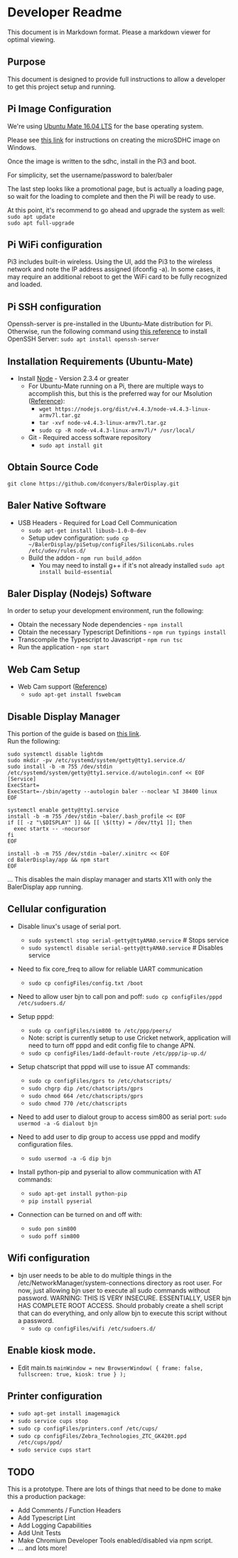 Developer Readme
================
This document is in Markdown format. Please a markdown viewer for optimal viewing.

## Purpose
This document is designed to provide full instructions to allow a developer to get this project setup and running.

## Pi Image Configuration
  We're using [Ubuntu Mate 16.04 LTS](https://ubuntu-mate.org/download/#xenial) for the base operating system.

  Please see [this link](https://ubuntu-mate.org/raspberry-pi/) for instructions on creating the microSDHC image on Windows.

  Once the image is written to the sdhc, install in the Pi3 and boot.

  For simplicity, set the username/password to baler/baler

  The last step looks like a promotional page, but is actually a loading page, so wait for the loading to complete and then the Pi will be ready to use.

At this point, it's recommend to go ahead and upgrade the system as well:  
`sudo apt update`  
`sudo apt full-upgrade`

## Pi WiFi configuration
  Pi3 includes built-in wireless. Using the UI, add the Pi3 to the wireless network and note the IP address assigned (ifconfig -a). In some cases, it may require an additional reboot to get the WiFi card to be fully recognized and loaded.

## Pi SSH configuration
  Openssh-server is pre-installed in the Ubuntu-Mate distribution for Pi. Otherwise, run the following command using [this reference](https://help.ubuntu.com/lts/serverguide/openssh-server.html) to install OpenSSH Server:   `sudo apt install openssh-server`

## Installation Requirements (Ubuntu-Mate)
* Install [Node](https://nodejs.org/en/download/) - Version 2.3.4 or greater
    * For Ubuntu-Mate running on a Pi, there are multiple ways to accomplish this, but this is the preferred way for our Msolution ([Reference](https://blog.wia.io/installing-node-js-v4-0-0-on-a-raspberry-pi)):
      * `wget https://nodejs.org/dist/v4.4.3/node-v4.4.3-linux-armv7l.tar.gz`
      * `tar -xvf node-v4.4.3-linux-armv7l.tar.gz`
      * `sudo cp -R node-v4.4.3-linux-armv7l/* /usr/local/`
  * Git - Required access software repository
    * `sudo apt install git`


## Obtain Source Code
`git clone https://github.com/dconyers/BalerDisplay.git`

## Baler Native Software
* USB Headers - Required for Load Cell Communication
  * `sudo apt-get install libusb-1.0-0-dev`
  * Setup udev configuration: `sudo cp ~/BalerDisplay/piSetup/configFiles/SiliconLabs.rules /etc/udev/rules.d/`
  * Build the addon - `npm run build_addon`  
    * You may need to install g++ if it's not already installed `sudo apt install build-essential`  

## Baler Display (Nodejs) Software
In order to setup your development environment, run the following:  

* Obtain the necessary Node dependencies - `npm install`  
* Obtain the necessary Typescript Definitions - `npm run typings install`  
* Transcompile the Typescript to Javascript - `npm run tsc`  
* Run the application - `npm start`  

## Web Cam Setup
* Web Cam support ([Reference](https://www.raspberrypi.org/documentation/usage/webcams/))
  * `sudo apt-get install fswebcam`

## Disable Display Manager
This portion of the guide is based on [this link](http://askubuntu.com/questions/679419/how-to-make-auto-login-work-in-ubuntu-no-display-manager).  
Run the following:

    sudo systemctl disable lightdm
    sudo mkdir -pv /etc/systemd/system/getty@tty1.service.d/
    sudo install -b -m 755 /dev/stdin /etc/systemd/system/getty@tty1.service.d/autologin.conf << EOF
    [Service]
    ExecStart=
    ExecStart=-/sbin/agetty --autologin baler --noclear %I 38400 linux
    EOF

    systemctl enable getty@tty1.service
    install -b -m 755 /dev/stdin ~baler/.bash_profile << EOF
    if [[ -z "\$DISPLAY" ]] && [[ \$(tty) = /dev/tty1 ]]; then
      exec startx -- -nocursor
    fi
    EOF

    install -b -m 755 /dev/stdin ~baler/.xinitrc << EOF
    cd BalerDisplay/app && npm start
    EOF

  ... This disables the main display manager and starts X11 with only the BalerDisplay app running.

## Cellular configuration
* Disable linux's usage of serial port.
  * `sudo systemctl stop serial-getty@ttyAMA0.service` # Stops service
  * `sudo systemctl disable serial-getty@ttyAMA0.service` # Disables service

* Need to fix core_freq to allow for reliable UART communication
  * `sudo cp configFiles/config.txt /boot`

* Need to allow user bjn to call pon and poff:
	`sudo cp configFiles/pppd /etc/sudoers.d/`

* Setup pppd:
  * `sudo cp configFiles/sim800 to /etc/ppp/peers/`
  * Note: script is currently setup to use Cricket network, application will need to turn off pppd and edit config file to change APN.
  * `sudo cp configFiles/1add-default-route /etc/ppp/ip-up.d/`

* Setup chatscript that pppd will use to issue AT commands:
  * `sudo cp configFiles/gprs to /etc/chatscripts/`
  * `sudo chgrp dip /etc/chatscripts/gprs`
  * `sudo chmod 664 /etc/chatscripts/gprs`
  * `sudo chmod 770 /etc/chatscripts`

* Need to add user to dialout group to access sim800 as serial port:
    `sudo usermod -a -G dialout bjn`

* Need to add user to dip group to access use pppd and modify configuration files.
  * `sudo usermod -a -G dip bjn`

* Install python-pip and pyserial to allow communication with AT commands:
  * `sudo apt-get install python-pip`
  * `pip install pyserial`

* Connection can be turned on and off with:
  * `sudo pon sim800`
  * `sudo poff sim800`

## Wifi configuration
* bjn user needs to be able to do multiple things in the /etc/NetworkManager/system-connections directory as root user. For now, just allowing bjn user to execute all sudo commands without password. WARNING: THIS IS VERY INSECURE. ESSENTIALLY, USER bjn HAS COMPLETE ROOT ACCESS. Should probably create a shell script that can do everything, and only allow bjn to execute this script without a password.
  * `sudo cp configFiles/wifi /etc/sudoers.d/`


## Enable kiosk mode.
* Edit main.ts
`mainWindow = new BrowserWindow(
  {
    frame: false,
    fullscreen: true,
    kiosk: true
  }
);`

## Printer configuration
* `sudo apt-get install imagemagick`
* `sudo service cups stop`
* `sudo cp configFiles/printers.conf /etc/cups/`
* `sudo cp configFiles/Zebra_Technologies_ZTC_GK420t.ppd /etc/cups/ppd/`
* `sudo service cups start`

## TODO
This is a prototype. There are lots of things that need to be done to make this a production package:
* Add Comments / Function Headers
* Add Typescript Lint
* Add Logging Capabilities
* Add Unit Tests
* Make Chromium Developer Tools enabled/disabled via npm script.
* ... and lots more!
